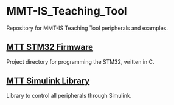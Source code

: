 # MMT-IS_Teaching_Tool
Repository for MMT-IS Teaching Tool peripherals and examples.

## [MTT STM32 Firmware](https://github.com/JesseJabezArendse/MTT-IS_Teaching_Tool/tree/main/MTT%20STM32%20Firmware)
Project directory for programming the STM32, written in C.

## [MTT Simulink Library](https://github.com/JesseJabezArendse/MTT-IS_Teaching_Tool/tree/main/MTT%20Simulink%20Library)
Library to control all peripherals through Simulink.
